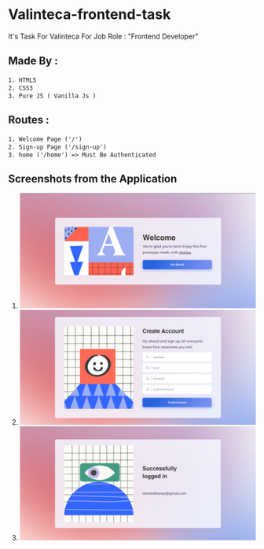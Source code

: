 # Valinteca-frontend-task

It's Task For Valinteca For Job Role : "Frontend Developer"

## Made By :
    1. HTML5
    2. CSS3
    3. Pure JS ( Vanilla Js )

## Routes :
    1. Welcome Page ('/')
    2. Sign-up Page ('/sign-up')
    3. home ('/home') => Must Be Authenticated



## Screenshots from the Application
1. ![alt text](./assets/screenshots/welcome.png)
2. ![alt text](./assets/screenshots/sign-up.png)
3. ![alt text](./assets/screenshots/home.png)